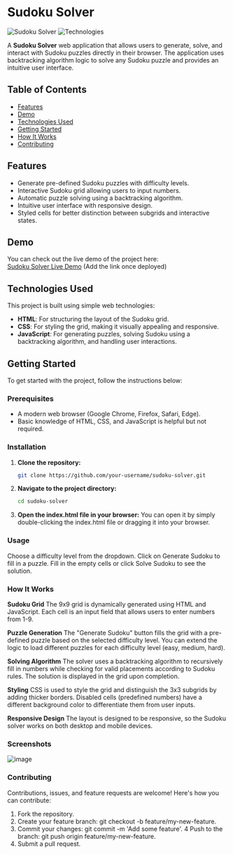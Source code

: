 # Sudoku Solver

![Sudoku Solver](https://img.shields.io/badge/Status-Complete-brightgreen.svg)
![Technologies](https://img.shields.io/badge/Technologies-HTML%20%7C%20CSS%20%7C%20JavaScript-blue)

A **Sudoku Solver** web application that allows users to generate, solve, and interact with Sudoku puzzles directly in their browser. The application uses backtracking algorithm logic to solve any Sudoku puzzle and provides an intuitive user interface.

## Table of Contents

- [Features](#features)
- [Demo](#demo)
- [Technologies Used](#technologies-used)
- [Getting Started](#getting-started)
- [How It Works](#how-it-works)
- [Contributing](#contributing)

## Features

- Generate pre-defined Sudoku puzzles with difficulty levels.
- Interactive Sudoku grid allowing users to input numbers.
- Automatic puzzle solving using a backtracking algorithm.
- Intuitive user interface with responsive design.
- Styled cells for better distinction between subgrids and interactive states.

## Demo

You can check out the live demo of the project here:  
[Sudoku Solver Live Demo](#) (Add the link once deployed)

## Technologies Used

This project is built using simple web technologies:

- **HTML**: For structuring the layout of the Sudoku grid.
- **CSS**: For styling the grid, making it visually appealing and responsive.
- **JavaScript**: For generating puzzles, solving Sudoku using a backtracking algorithm, and handling user interactions.

## Getting Started

To get started with the project, follow the instructions below:

### Prerequisites

- A modern web browser (Google Chrome, Firefox, Safari, Edge).
- Basic knowledge of HTML, CSS, and JavaScript is helpful but not required.

### Installation

1. **Clone the repository:**
   ```bash
   git clone https://github.com/your-username/sudoku-solver.git

2. **Navigate to the project directory:**
   ```bash
   cd sudoku-solver

3. **Open the index.html file in your browser:**
   You can open it by simply double-clicking the index.html file or dragging it into your browser.

### **Usage**
   Choose a difficulty level from the dropdown.
   Click on Generate Sudoku to fill in a puzzle.
   Fill in the empty cells or click Solve Sudoku to see the solution.

### **How It Works**
**Sudoku Grid**
The 9x9 grid is dynamically generated using HTML and JavaScript. Each cell is an input field that allows users to enter numbers from 1-9.

**Puzzle Generation**
The "Generate Sudoku" button fills the grid with a pre-defined puzzle based on the selected difficulty level. You can extend the logic to load different puzzles for each difficulty level (easy, medium, hard).

**Solving Algorithm**
The solver uses a backtracking algorithm to recursively fill in numbers while checking for valid placements according to Sudoku rules. The solution is displayed in the grid upon completion.

**Styling**
CSS is used to style the grid and distinguish the 3x3 subgrids by adding thicker borders. Disabled cells (predefined numbers) have a different background color to differentiate them from user inputs.

**Responsive Design**
The layout is designed to be responsive, so the Sudoku solver works on both desktop and mobile devices.

### **Screenshots**
![image](https://github.com/user-attachments/assets/1e70b23c-69f4-4cb6-b010-a07a784c6a66)

### **Contributing**
Contributions, issues, and feature requests are welcome! Here's how you can contribute:

1. Fork the repository.
2. Create your feature branch: git checkout -b feature/my-new-feature.
3. Commit your changes: git commit -m 'Add some feature'.
4 Push to the branch: git push origin feature/my-new-feature.
5. Submit a pull request.
